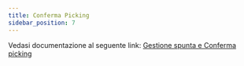 ```yaml
---
title: Conferma Picking
sidebar_position: 7
---
```


Vedasi documentazione al seguente link: [Gestione spunta e Conferma picking](/docs/logistics/wms/sales/check-row-management)
